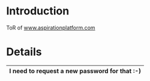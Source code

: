 # Introduction #

ToR of www.aspirationplatform.com


# Details #

| I need to request a new password for that :-) |
|:----------------------------------------------|